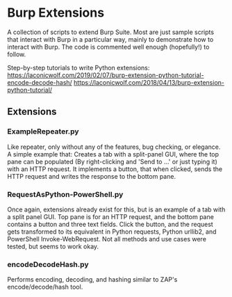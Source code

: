 # Burp Extensions
A collection of scripts to extend Burp Suite. Most are just sample scripts that interact with Burp in a particular way, mainly to demonstrate how to interact with Burp. The code is commented well enough (hopefully!) to follow.

Step-by-step tutorials to write Python extensions:
https://laconicwolf.com/2019/02/07/burp-extension-python-tutorial-encode-decode-hash/
https://laconicwolf.com/2018/04/13/burp-extension-python-tutorial/

## Extensions

### ExampleRepeater.py
Like repeater, only without any of the features, bug checking, or elegance. A simple example that: Creates a tab with a split-panel GUI, where the top pane can be populated (By right-clicking and 'Send to ...' or just typing it) with an HTTP request. It implements a button, that when clicked, sends the HTTP request and writes the response to the bottom pane.

### RequestAsPython-PowerShell.py
Once again, extensions already exist for this, but is an example of a tab with a split panel GUI. Top pane is for an HTTP request, and the bottom pane contains a button and three text fields. Click the button, and the request gets transformed to its equivalent in Python requests, Python urllib2, and PowerShell Invoke-WebRequest. Not all methods and use cases were tested, but seems to work okay.

### encodeDecodeHash.py
Performs encoding, decoding, and hashing similar to ZAP's encode/decode/hash tool. 
